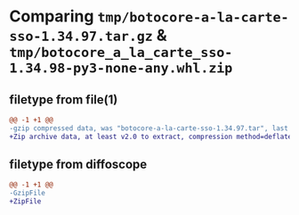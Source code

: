# Comparing `tmp/botocore-a-la-carte-sso-1.34.97.tar.gz` & `tmp/botocore_a_la_carte_sso-1.34.98-py3-none-any.whl.zip`

## filetype from file(1)

```diff
@@ -1 +1 @@
-gzip compressed data, was "botocore-a-la-carte-sso-1.34.97.tar", last modified: Fri May  3 01:04:57 2024, max compression
+Zip archive data, at least v2.0 to extract, compression method=deflate
```

## filetype from diffoscope

```diff
@@ -1 +1 @@
-GzipFile
+ZipFile
```

